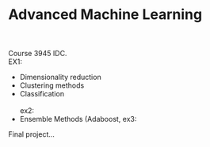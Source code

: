 # Advanced Machine Learning
<br><br>
Course 3945 IDC. <br>
EX1:<br>
* Dimensionality reduction
* Clustering methods
* Classification <br><br>
ex2:<br>
* Ensemble Methods (Adaboost, 
ex3:<br>

Final project...
